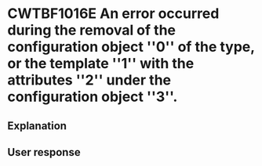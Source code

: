 # CWTBF1016E An error occurred during the removal of the configuration object ''0'' of the type, or the template ''1'' with the attributes ''2'' under the configuration object ''3''.

## Explanation

## User response